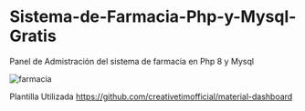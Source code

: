 # Sistema-de-Farmacia-Php-y-Mysql-Gratis
Panel de Admistración del sistema de farmacia en Php 8 y Mysql

![farmacia](https://user-images.githubusercontent.com/86984317/194652455-97bbee1e-0479-41db-8ee6-f07c69bdbfef.PNG)

Plantilla Utilizada
https://github.com/creativetimofficial/material-dashboard
